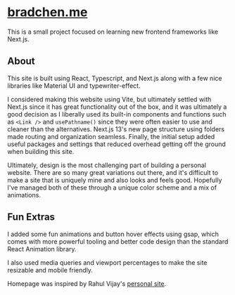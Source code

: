 # [bradchen.me](https://bradchen.me)

This is a small project focused on learning new frontend frameworks like Next.js.

## About

This site is built using React, Typescript, and Next.js along with a few nice libraries like Material UI and typewriter-effect.

I considered making this website using Vite, but ultimately settled with Next.js since it has great functionality out of the box, and it was ultimately a good decision as I liberally used its built-in components and functions such as `<Link />` and `usePathname()` since they were often easier to use and cleaner than the alternatives. Next.js 13's new page structure using folders made routing and organization seamless. Finally, the initial setup added useful packages and settings that reduced overhead getting off the ground when building this site.

Ultimately, design is the most challenging part of building a personal website. There are so many great variations out there, and it's difficult to make a site that is uniquely mine and also looks and feels good. Hopefully I've managed both of these through a unique color scheme and a mix of animations.

## Fun Extras

I added some fun animations and button hover effects using gsap, which comes with more powerful tooling and better code design than the standard React Animation library.

I also used media queries and viewport percentages to make the site resizable and mobile friendly.

Homepage was inspired by Rahul Vijay's [personal site](https://rahulvijay-portfolio.netlify.app/).
